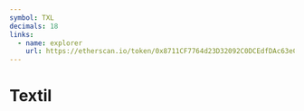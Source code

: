```yaml
---
symbol: TXL
decimals: 18
links:
  - name: explorer
    url: https://etherscan.io/token/0x8711CF7764d23D32092C0DCEdfDAc63eCe1E6cF3
---
```


# Textil
